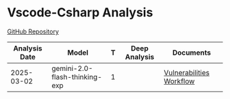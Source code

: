 # Vscode-Csharp Analysis

[GitHub Repository](https://github.com/dotnet/vscode-csharp)

| Analysis Date | Model | T | Deep Analysis | Documents |
|---------------|-------|---|:-------------:|-----------|
| 2025-03-02 | gemini-2.0-flash-thinking-exp | 1 |  | [Vulnerabilities Workflow](2025-03-02-gemini-2.0-flash-thinking-exp/vulnerabilities-workflow-1.md) |